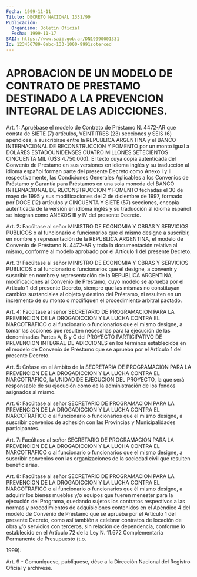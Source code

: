 ```yaml
---
Fecha: 1999-11-11
Título: DECRETO NACIONAL 1331/99
Publicación:
  Organismo: Boletín Oficial
  Fecha: 1999-11-17
SAIJ: https://www.saij.gob.ar/DN19990001331
Id: 123456789-0abc-133-1000-9991soterced
---
```

# APROBACION DE UN MODELO DE CONTRATO DE PRESTAMO DESTINADO A LA PREVENCION INTEGRAL DE LAS ADICCIONES.

<a id="1"></a>
Art. 1: Apruébase el modelo de Contrato de Préstamo N. 4472-AR que consta de SIETE (7) artículos, VEINTITRES (23) secciones y SEIS (6)  apéndices,  a  suscribirse entre la REPUBLICA ARGENTINA  y  el BANCO INTERNACIONAL DE  RECONSTRUCCION Y FOMENTO por un monto igual a DOLARES ESTADOUNIDENSES  CUATRO  MILLONES  SETECIENTOS CINCUENTA MIL (U$S 4.750.000). El texto cuya copia autenticada  del  Convenio de  Préstamo  en sus versiones en idioma inglés y su traducción  al idioma español forman parte del presente Decreto como Anexo I y II respectivamente,   las  Condiciones  Generales  Aplicables  a  los Convenios de Préstamo  y  Garantía  para  Préstamos en una sola moneda del BANCO INTERNACIONAL DE RECONSTRUCCION  Y FOMENTO fechadas el  30 de mayo de 1995 y sus modificaciones del 2 de  diciembre  de 1997,  formado  por  DOCE  (12) artículos y CINCUENTA Y SIETE (57) secciones, encopia autenticada  de la versión en idioma inglés y su traducción al idioma español se integran  como  ANEXOS III y IV del presente Decreto.

<a id="2"></a>
Art.  2:  Facúltase  al  señor  MINISTRO DE ECONOMIA  Y  OBRAS  Y SERVICIOS PUBLICOS o al funcionario  o funcionarios que el mismo designe a suscribir, en nombre y representación  de  la  REPUBLICA ARGENTINA, el modelo de  Convenio  de Préstamo N. 4472-AR y toda la documentación relativa al mismo, conforme  al  modelo aprobado por el Artículo 1 del presente Decreto.

<a id="3"></a>
Art.  3: Facúltase  al  señor  MINISTRO DE ECONOMIA  Y  OBRAS  Y SERVICIOS PUBLICOS o al funcionario  o funcionarios que él designe, a convenir y suscribir en nombre y representación  de  la REPUBLICA ARGENTINA, modificaciones al Convenio de Préstamo, cuyo  modelo  se aprueba  por  el Artículo 1 del presente Decreto, siempre que las mismas no constituyan cambios sustanciales al objeto y destino del Préstamo, ni resulten  en  un incremento de su monto o modifiquen el procedimiento arbitral pactado.

<a id="4"></a>
Art.  4: Facúltase al señor SECRETARIO  DE  PROGRAMACION  PARA  LA PREVENCION  DE  LA DROGADICCION Y LA LUCHA CONTRA EL NARCOTRAFICO o al funcionario o  funcionarios  que  el  mismo designe, a tomar las acciones  que  resulten  necesarias  para la ejecución  de  las denominadas Partes A, B y C del PROYECTO PARTICIPATIVO DE PREVENCION INTEGRAL DE ADICCIONES en los términos establecidos en el modelo de Convenio de Préstamo que se aprueba por el Artículo 1 del presente Decreto.

<a id="5"></a>
Art. 5: Créase en el ámbito de la SECRETARIA DE PROGRAMACION PARA LA PREVENCION DE LA DROGADICCION Y LA LUCHA CONTRA EL NARCOTRAFICO, la UNIDAD DE EJECUCION DEL  PROYECTO,  la  que  será responsable  de  su  ejecución  como  de  la administración de los fondos asignados al mismo.

<a id="6"></a>
Art.  6:  Facúltase al señor SECRETARIO DE PROGRAMACION  PARA  LA PREVENCION DE  LA  DROGADICCION Y LA LUCHA CONTRA EL NARCOTRAFICO o al funcionario o funcionarios  que  el  mismo  designe, a suscribir convenios    de  adhesión  con  las  Provincias  y  Municipalidades participantes.

<a id="7"></a>
Art. 7: Facúltase  al  señor  SECRETARIO  DE  PROGRAMACION PARA LA PREVENCION DE LA DROGADICCION Y LA LUCHA CONTRA  EL  NARCOTRAFICO o al  funcionario  o  funcionarios que el mismo designe, a  suscribir convenios con las organizaciones de la sociedad civil que resulten beneficiarias.

<a id="8"></a>
Art. 8: Facúltase al  señor  SECRETARIO  DE  PROGRAMACION  PARA LA PREVENCION  DE LA DROGADICCION Y LA LUCHA CONTRA EL NARCOTRAFICO  o al funcionario  o funcionarios que él mismo designe, a adquirir los bienes muebles y/o  equipos que fueren menester para la ejecución del Programa, quedando  sujetos  los  contratos  respectivos a las normas y procedimientos de adquisiciones contenidos  en el Apéndice 4  del  modelo  de  Convenio  de  Préstamo  que se aprueba por  el Artículo  1  del  presente  Decreto,  como así también  a  celebrar contratos  de  locación  de obra y/o servicios  con  terceros,  sin relación de dependencia, conforme lo establecido en el Artículo 72 de la Ley N. 11.672 Complementaria  Permanente de Presupuesto (t.o.

1999).

<a id="9"></a>
Art. 9 - Comuníquese, publíquese, dése  a la Dirección Nacional del Registro Oficial y archívese.